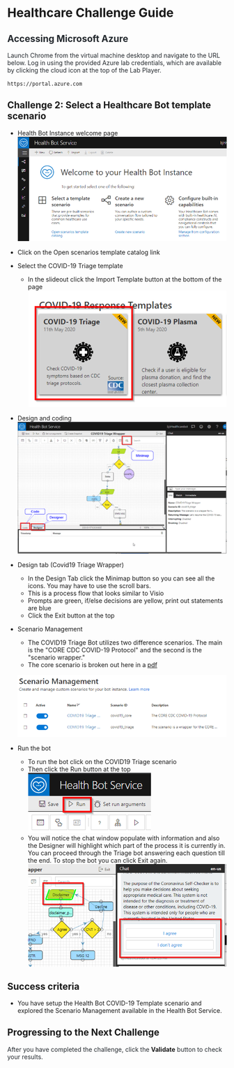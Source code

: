 # Healthcare Challenge Guide


## <span class="colour" style="color:rgb(36, 41, 46)">Accessing Microsoft Azure</span>

<span class="colour" style="color:rgb(36, 41, 46)">Launch Chrome from the virtual machine desktop and navigate to the URL below. Log in using the provided Azure lab credentials, which are available by clicking the cloud icon at the top of the Lab Player.</span>
<span class="colour" style="color:rgb(36, 41, 46)"></span>

```
https://portal.azure.com
```

## Challenge 2: Select a Healthcare Bot template scenario

* Health Bot Instance welcome page
![](images/welcomepage.png)  
* Click on the Open scenarios template catalog link
* Select the COVID-19 Triage template  
    * In the slideout click the Import Template button at the bottom of the page  
![](images/covid-19template.png)
* Design and coding  
![](images/design-coding1.png)
* Design tab (Covid19 Triage Wrapper)
    * In the Design Tab click the Minimap button so you can see all the icons. You may have to use the scroll bars.
    * This is a process flow that looks similar to Visio  
    * Prompts are green, if/else decisions are yellow, print out statements are blue
    * Click the Exit button at the top
* Scenario Management
    * The COVID19 Triage Bot utilizes two difference scenarios. The main is the "CORE CDC COVID-19 Protocol" and the second is the "scenario wrapper."
    * The core scenario is broken out here in a [pdf](https://github.com/CDCgov/covid19healthbot/blob/master/screening_protocols/covid_19_screening_protocol_cdc_apple.pdf)  
    
    ![](images/scenariomgmt1.png)
* Run the bot
    * To run the bot click on the COVID19 Triage scenario
    * Then click the Run button at the top  
    ![](images/run%20button.png)
    * You will notice the chat window populate with information and also the Designer will highlight which part of the process it is currently in. You can proceed through the Triage bot answering each question till the end. To stop the bot you can click Exit again.
    ![](images/testbot.png)
## Success criteria

* You have setup the Health Bot COVID-19 Template scenario and explored the Scenario Management available in the Health Bot Service.

## Progressing to the Next Challenge

<span class="colour" style="color:rgb(36, 41, 46)">After you have completed the challenge, click the </span>**Validate**<span class="colour" style="color:rgb(36, 41, 46)"> button to check your results.</span>
